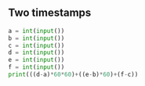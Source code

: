 ## Two timestamps


```py
a = int(input())
b = int(input())
c = int(input())
d = int(input())
e = int(input())
f = int(input())
print(((d-a)*60*60)+((e-b)*60)+(f-c))
```
